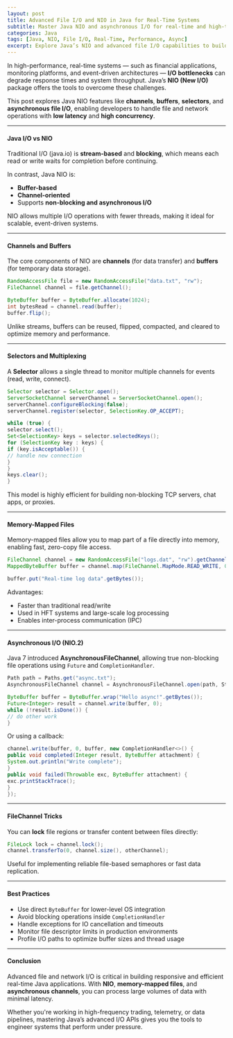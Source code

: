 ```yaml
---
layout: post
title: Advanced File I/O and NIO in Java for Real-Time Systems
subtitle: Master Java NIO and asynchronous I/O for real-time and high-throughput systems
categories: Java
tags: [Java, NIO, File I/O, Real-Time, Performance, Async]
excerpt: Explore Java’s NIO and advanced file I/O capabilities to build responsive, real-time applications. Learn about channels, buffers, memory-mapped files, and asynchronous I/O strategies.
---
```




In high-performance, real-time systems — such as financial applications, monitoring platforms, and event-driven architectures — **I/O bottlenecks** can degrade response times and system throughput. Java’s **NIO (New I/O)** package offers the tools to overcome these challenges.

This post explores Java NIO features like **channels**, **buffers**, **selectors**, and **asynchronous file I/O**, enabling developers to handle file and network operations with **low latency** and **high concurrency**.

---

#### Java I/O vs NIO

Traditional I/O (java.io) is **stream-based** and **blocking**, which means each read or write waits for completion before continuing.

In contrast, Java NIO is:
- **Buffer-based**
- **Channel-oriented**
- Supports **non-blocking and asynchronous I/O**

NIO allows multiple I/O operations with fewer threads, making it ideal for scalable, event-driven systems.

---

#### Channels and Buffers

The core components of NIO are **channels** (for data transfer) and **buffers** (for temporary data storage).

```java
RandomAccessFile file = new RandomAccessFile("data.txt", "rw");
FileChannel channel = file.getChannel();

ByteBuffer buffer = ByteBuffer.allocate(1024);
int bytesRead = channel.read(buffer);
buffer.flip();
```

Unlike streams, buffers can be reused, flipped, compacted, and cleared to optimize memory and performance.

---

#### Selectors and Multiplexing

A **Selector** allows a single thread to monitor multiple channels for events (read, write, connect).

```java
Selector selector = Selector.open();
ServerSocketChannel serverChannel = ServerSocketChannel.open();
serverChannel.configureBlocking(false);
serverChannel.register(selector, SelectionKey.OP_ACCEPT);

while (true) {
selector.select();
Set<SelectionKey> keys = selector.selectedKeys();
for (SelectionKey key : keys) {
if (key.isAcceptable()) {
// handle new connection
}
}
keys.clear();
}
```

This model is highly efficient for building non-blocking TCP servers, chat apps, or proxies.

---

#### Memory-Mapped Files

Memory-mapped files allow you to map part of a file directly into memory, enabling fast, zero-copy file access.

```java
FileChannel channel = new RandomAccessFile("logs.dat", "rw").getChannel();
MappedByteBuffer buffer = channel.map(FileChannel.MapMode.READ_WRITE, 0, channel.size());

buffer.put("Real-time log data".getBytes());
```

Advantages:
- Faster than traditional read/write
- Used in HFT systems and large-scale log processing
- Enables inter-process communication (IPC)

---

#### Asynchronous I/O (NIO.2)

Java 7 introduced **AsynchronousFileChannel**, allowing true non-blocking file operations using `Future` and `CompletionHandler`.

```java
Path path = Paths.get("async.txt");
AsynchronousFileChannel channel = AsynchronousFileChannel.open(path, StandardOpenOption.WRITE);

ByteBuffer buffer = ByteBuffer.wrap("Hello async!".getBytes());
Future<Integer> result = channel.write(buffer, 0);
while (!result.isDone()) {
// do other work
}
```

Or using a callback:

```java
channel.write(buffer, 0, buffer, new CompletionHandler<>() {
public void completed(Integer result, ByteBuffer attachment) {
System.out.println("Write complete");
}
public void failed(Throwable exc, ByteBuffer attachment) {
exc.printStackTrace();
}
});
```

---

#### FileChannel Tricks

You can **lock** file regions or transfer content between files directly:

```java
FileLock lock = channel.lock();
channel.transferTo(0, channel.size(), otherChannel);
```

Useful for implementing reliable file-based semaphores or fast data replication.

---

#### Best Practices

- Use direct `ByteBuffer` for lower-level OS integration
- Avoid blocking operations inside `CompletionHandler`
- Handle exceptions for IO cancellation and timeouts
- Monitor file descriptor limits in production environments
- Profile I/O paths to optimize buffer sizes and thread usage

---

#### Conclusion

Advanced file and network I/O is critical in building responsive and efficient real-time Java applications. With **NIO**, **memory-mapped files**, and **asynchronous channels**, you can process large volumes of data with minimal latency.

Whether you're working in high-frequency trading, telemetry, or data pipelines, mastering Java’s advanced I/O APIs gives you the tools to engineer systems that perform under pressure.
